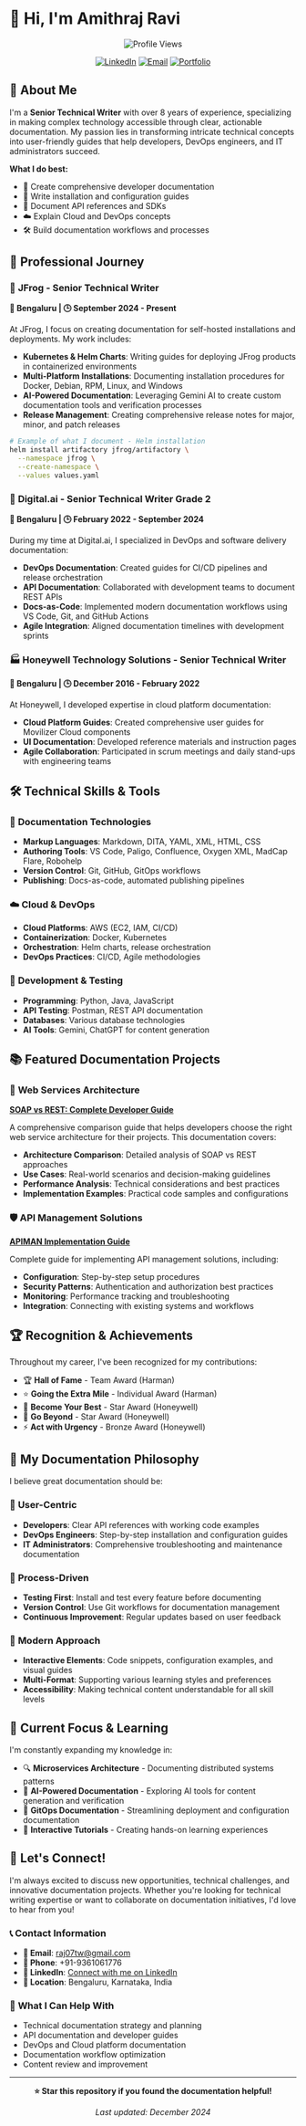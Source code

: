 # 👋 Hi, I'm Amithraj Ravi

<div align="center">
  
![Profile Views](https://komarev.com/ghpvc/?username=amithrajravi&color=blueviolet&style=flat-square&label=Profile+Views)

[![LinkedIn](https://img.shields.io/badge/LinkedIn-0077B5?style=for-the-badge&logo=linkedin&logoColor=white)](https://linkedin.com/in/amithrajravi)
[![Email](https://img.shields.io/badge/Email-D14836?style=for-the-badge&logo=gmail&logoColor=white)](mailto:raj07tw@gmail.com)
[![Portfolio](https://img.shields.io/badge/Portfolio-000000?style=for-the-badge&logo=About.me&logoColor=white)](https://github.com/amithrajravi)

</div>

## 🚀 About Me

I'm a **Senior Technical Writer** with over 8 years of experience, specializing in making complex technology accessible through clear, actionable documentation. My passion lies in transforming intricate technical concepts into user-friendly guides that help developers, DevOps engineers, and IT administrators succeed.

**What I do best:**
- 📝 Create comprehensive developer documentation
- 🔧 Write installation and configuration guides
- 🚀 Document API references and SDKs
- ☁️ Explain Cloud and DevOps concepts
- 🛠️ Build documentation workflows and processes

## 💼 Professional Journey

### 🐸 **JFrog** - Senior Technical Writer
**📍 Bengaluru | 🕒 September 2024 - Present**

At JFrog, I focus on creating documentation for self-hosted installations and deployments. My work includes:

- **Kubernetes & Helm Charts**: Writing guides for deploying JFrog products in containerized environments
- **Multi-Platform Installations**: Documenting installation procedures for Docker, Debian, RPM, Linux, and Windows
- **AI-Powered Documentation**: Leveraging Gemini AI to create custom documentation tools and verification processes
- **Release Management**: Creating comprehensive release notes for major, minor, and patch releases

```bash
# Example of what I document - Helm installation
helm install artifactory jfrog/artifactory \
  --namespace jfrog \
  --create-namespace \
  --values values.yaml
```

### 🔧 **Digital.ai** - Senior Technical Writer Grade 2
**📍 Bengaluru | 🕒 February 2022 - September 2024**

During my time at Digital.ai, I specialized in DevOps and software delivery documentation:

- **DevOps Documentation**: Created guides for CI/CD pipelines and release orchestration
- **API Documentation**: Collaborated with development teams to document REST APIs
- **Docs-as-Code**: Implemented modern documentation workflows using VS Code, Git, and GitHub Actions
- **Agile Integration**: Aligned documentation timelines with development sprints

### 🏭 **Honeywell Technology Solutions** - Senior Technical Writer
**📍 Bengaluru | 🕒 December 2016 - February 2022**

At Honeywell, I developed expertise in cloud platform documentation:

- **Cloud Platform Guides**: Created comprehensive user guides for Movilizer Cloud components
- **UI Documentation**: Developed reference materials and instruction pages
- **Agile Collaboration**: Participated in scrum meetings and daily stand-ups with engineering teams

## 🛠️ Technical Skills & Tools

### 📝 **Documentation Technologies**
- **Markup Languages**: Markdown, DITA, YAML, XML, HTML, CSS
- **Authoring Tools**: VS Code, Paligo, Confluence, Oxygen XML, MadCap Flare, Robohelp
- **Version Control**: Git, GitHub, GitOps workflows
- **Publishing**: Docs-as-code, automated publishing pipelines

### ☁️ **Cloud & DevOps**
- **Cloud Platforms**: AWS (EC2, IAM, CI/CD)
- **Containerization**: Docker, Kubernetes
- **Orchestration**: Helm charts, release orchestration
- **DevOps Practices**: CI/CD, Agile methodologies

### 🔧 **Development & Testing**
- **Programming**: Python, Java, JavaScript
- **API Testing**: Postman, REST API documentation
- **Databases**: Various database technologies
- **AI Tools**: Gemini, ChatGPT for content generation

## 📚 Featured Documentation Projects

### 🔗 **Web Services Architecture**
**[SOAP vs REST: Complete Developer Guide](docs/soap-vs-rest.md)**

A comprehensive comparison guide that helps developers choose the right web service architecture for their projects. This documentation covers:

- **Architecture Comparison**: Detailed analysis of SOAP vs REST approaches
- **Use Cases**: Real-world scenarios and decision-making guidelines
- **Performance Analysis**: Technical considerations and best practices
- **Implementation Examples**: Practical code samples and configurations

### 🛡️ **API Management Solutions**
**[APIMAN Implementation Guide](docs/api-management-apiman.md)**

Complete guide for implementing API management solutions, including:

- **Configuration**: Step-by-step setup procedures
- **Security Patterns**: Authentication and authorization best practices
- **Monitoring**: Performance tracking and troubleshooting
- **Integration**: Connecting with existing systems and workflows

## 🏆 Recognition & Achievements

Throughout my career, I've been recognized for my contributions:

- 🏆 **Hall of Fame** - Team Award (Harman)
- ⭐ **Going the Extra Mile** - Individual Award (Harman)
- 🌟 **Become Your Best** - Star Award (Honeywell)
- 🚀 **Go Beyond** - Star Award (Honeywell)
- ⚡ **Act with Urgency** - Bronze Award (Honeywell)

## 📖 My Documentation Philosophy

I believe great documentation should be:

### 🎯 **User-Centric**
- **Developers**: Clear API references with working code examples
- **DevOps Engineers**: Step-by-step installation and configuration guides
- **IT Administrators**: Comprehensive troubleshooting and maintenance documentation

### 🔄 **Process-Driven**
- **Testing First**: Install and test every feature before documenting
- **Version Control**: Use Git workflows for documentation management
- **Continuous Improvement**: Regular updates based on user feedback

### 📱 **Modern Approach**
- **Interactive Elements**: Code snippets, configuration examples, and visual guides
- **Multi-Format**: Supporting various learning styles and preferences
- **Accessibility**: Making technical content understandable for all skill levels

## 🎯 Current Focus & Learning

I'm constantly expanding my knowledge in:

- 🔍 **Microservices Architecture** - Documenting distributed systems patterns
- 🤖 **AI-Powered Documentation** - Exploring AI tools for content generation and verification
- 🚀 **GitOps Documentation** - Streamlining deployment and configuration documentation
- 📱 **Interactive Tutorials** - Creating hands-on learning experiences

## 🤝 Let's Connect!

I'm always excited to discuss new opportunities, technical challenges, and innovative documentation projects. Whether you're looking for technical writing expertise or want to collaborate on documentation initiatives, I'd love to hear from you!

### 📞 **Contact Information**
- **📧 Email**: [raj07tw@gmail.com](mailto:raj07tw@gmail.com)
- **📱 Phone**: +91-9361061776
- **💼 LinkedIn**: [Connect with me on LinkedIn](https://linkedin.com/in/amithrajravi)
- **📍 Location**: Bengaluru, Karnataka, India

### 💬 **What I Can Help With**
- Technical documentation strategy and planning
- API documentation and developer guides
- DevOps and Cloud platform documentation
- Documentation workflow optimization
- Content review and improvement

---

<div align="center">
  
**⭐ Star this repository if you found the documentation helpful!**

*Last updated: December 2024*

</div>
